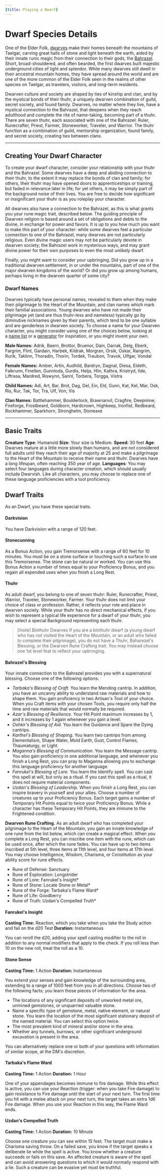 ```yaml
---
{title: Playing a Dwarf}
---
```

# Dwarf Species Details

One of the Elder Folk, [dwarves](<../../../species/children-of-the-embodied-gods/dwarves/dwarves.md>) make their homes beneath the mountains of Taelgar, carving great halls of stone and light beneath the earth, aided by their innate runic magic from their connection to their gods, the [Bahrazel](<../../../cosmology/gods/embodied-gods/bahrazel/bahrazel.md>). Short, broad-shouldered, and often bearded, the first dwarves built majestic underground cities of light and splendor. While many dwarves still dwell in their ancestral mountain homes, they have spread around the world and are one of the more common of the Elder Folk seen in the realms of other species on Taelgar, as travelers, visitors, and long-term residents. 

Dwarven culture and society are shaped by ties of kinship and clan, and by the mystical bonds of their thuhr, a uniquely dwarven combination of guild, secret society, and found family. Dwarves, no matter where they live, have a mystical connection to the Bahrazel, that deepens when they reach adulthood and complete the rite of name-taking, becoming part of a thuhr. There are seven thuhr, each associated with one of the Bahrazel: Ruler, Runecrafter, Priest, Farmer, Stoneworker, Traveler, and Warrior. The thuhr function as a combination of guild, mentorship organization, found family, and secret society, creating ties between clans.

---
## Creating Your Dwarf Character

To create your dwarf character, consider your relationship with your thuhr and the Bahrazel. Some dwarves have a deep and abiding connection to their thuhr, to the extent it may replace the bonds of clan and family; for others, their thuhr may have opened doors to apprenticeships or training, but faded in relevance later in life; for yet others, it may be simply part of the background noise of their lives. You are free to decide how significant or insignificant your thuhr is as you roleplay your character. 

All dwarves also have a connection to the Bahrazel, as this is what grants you your rune magic trait, described below. The guiding principle of Dwarven religion is based around a set of obligations and debts to the divine, in exchange for power and favors. It is up to you how much you want to make this part of your character: while some dwarves feel a particular connection to one of the Bahrazel, many dwarves are not particularly religious. Even divine magic users may not be particularly devote in dwarven society; the Bahrazel work in mysterious ways, and may grant divine power for their own purposes to even the most unlikely dwarf. 

Finally, you might want to consider your upbringing. Did you grow up in a traditional dwarven settlement, in or under the mountains, part of one of the major dwarven kingdoms of the world? Or did you grow up among humans, perhaps living in the dwarven quarter of some city? 

### Dwarf Names

Dwarves typically have personal names, revealed to them when they make their pilgrimage to the Heart of the Mountain, and clan names which mark their familial associations. Young dwarves who have not made their pilgrimage yet (and are thus thuhr-less and nameless) typically go by diminutive nicknames given by their parents, which tend to be one syllable and are genderless in dwarven society. To choose a name for your Dwarven character, you might consider using one of the choices below, looking at a [name list](https://www.dndbeyond.com/sources/dnd/xgte/character-names#Dwarf) or a [generator](https://thecollaborativegamer.wordpress.com/people/tables-for-creating-fantasy-names/names-dwarves/) for inspiration, or you might invent your own.

**Male Names:** Adrik, Baern, Brottor, Bruenor, Dain, Darrak, Delg, Eberk, Fargrim, Flint, Gardain, Harbek, Kildrak, Morgran, Orsik, Oskar, Rangrim, Rurik, Taklinn, Thoradin, Thorin, Tordek, Traubon, Travok, Ulfgar, Vondal 

**Female Names:** Amber, Artin, Audhild, Bardryn, Dagnal, Diesa, Eldeth, Falkrunn, Finellen, Gunnloda, Gurdis, Helja, Hlin, Kathra, Kristryd, Ilde, Liftrasa, Mardred, Riswynn, Sannl, Torbera, Torgga, Vistra

**Child Names:** Adi, Art, Bar, Brot, Dag, Del, Ein, Eld, Gunn, Kat, Kel, Mar, Osk, Ris, Rur, Tak, Tor, Tra, Ulf, Von, Vis

**Clan Names:** Battlehammer, Boulderlock, Brawnanvil, Cragfire, Deepmine, Fireforge, Frostbeard, Goldborn, Hardcrown, Highkeep, Ironfist, Redbeard, Rockhammer, Sparkhorn, Stronghelm, Stoneaxe

---
## Basic Traits

**Creature Type**: Humanoid
**Size**: Your size is Medium.
**Speed**: 30 feet
**Age**: Dwarves mature at a little more slowly than humans, and are not considered full adults until they reach their age of majority at 25 and make a pilgrimage to the Heart of the Mountain to receive their name and thuhr. Dwarves have a long lifespan, often reaching 350 year of age.
**Languages**: You may select four languages during character creation, which should usually include Dwarvish. Like all characters, you may choose to replace one of these language proficiencies with a tool proficiency.

## Dwarf Traits

As an Dwarf, you have these special traits.


#### Darkvision
You have Darkvision with a range of 120 feet.
#### Stonecunning
As a Bonus Action, you gain Tremorsense with a range of 60 feet for 10 minutes. You must be on a stone surface or touching such a surface to use this Tremorsense. The stone can be natural or worked. You can use this Bonus Action a number of times equal to your Proficiency Bonus, and you regain all expended uses when you finish a Long Rest.
#### Thuhr
As adult dwarf, you belong to one of seven thuhr: Ruler, Runecrafter, Priest, Warrior, Traveler, Stoneworker, Farmer. Your thuhr does not limit your choice of class or profession. Rather, it reflects your role and place in dwarven society. While your thuhr has no direct mechanical effects, if you wish to represent a typical life experience for a dwarf of your thuhr, you may select a special Background representing each thuhr.

>[!note] Binthuhr Dwarves
>If you are a binthuhr dwarf (a young dwarf who has not visited the Heart of the Mountain, or an adult who failed to complete their pilgrimage), you do not have a Thuhr, Baharezel's Blessing, or the Dwarven Rune Crafting trait. You may instead choose one 1st level feat to reflect your upbringing.

#### Bahrazel's Blessing
Your innate connection to the Bahrazel provides you with a supernatural blessing. Choose one of the following options: 
- *Tarbaka's Blessing of Craft.* You learn the Mending cantrip. In addition, you have an uncanny ability to understand raw materials and how to shape them. You gain proficiency in two Artisan's Tool of your choice. When you Craft items with your chosen Tools, you require only half the time and raw materials that would normally be required. 
- *Azar's Blessing of Resilience.* Your Hit Point maximum increases by 1, and it increases by 1 again whenever you gain a level. 
- *Oshkir's Blessing of Aid.* You learn the Guidance and Spare the Dying cantrips. 
- *Karthel's Blessing of Shaping.* You learn two cantrips from among Elementalism, Shape Water, Mold Earth, Gust, Control Flames, Thaumaturgy, or Light. 
- *Maganna's Blessing of Communication.* You learn the Message cantrip. You also gain proficiency in one additional language, and whenever you finish a Long Rest, you can pray to Maganna allowing you to exchange this language proficiency for another language. 
- *Fanrukel's Blessing of Lore.* You learn the Identify spell. You can cast this spell at will, but only as a ritual. If you cast this spell as a ritual, it does not require material components. 
- *Uzdan's Blessing of Leadership.* When you finish a Long Rest, you can inspire bravery in yourself and your allies. Choose a number of creatures up to your Proficiency Bonus. Each target gains a number of Temporary Hit Points equal to twice your Proficiency Bonus. While a character has these Temporary Hit Points, they are immune to the Frightened condition. 

**Dwarven Rune Crafting.** As an adult dwarf who has completed your pilgrimage to the Heart of the Mountain, you gain an innate knowledge of one rune from the list below, which can create a magical effect. When you complete a Long Rest, you can inscribe one item with the rune, which can be used once, after which the rune fades. You can have up to two items inscribed at 5th level, three items at 11th level, and four items at 17th level. You may choose Intelligence, Wisdom, Charisma, or Constitution as your ability score for rune effects.

- Rune of Defense: Sanctuary
- Rune of Exploration: Longstrider
- Rune of Lore: Fanrukel's Insight*
- Rune of Stone: Locate Stone or Metal*
- Rune of the Forge: Tarbaka's Flame Ward*
- Rune of Life: Goodberry
- Rune of Truth: Uzdan's Compelled Truth*



#### Fanrukel's Insight
**Casting Time:** Reaction, which you take when you take the Study action and fail on the d20 Test
**Duration:** Instantaneous

You can reroll the d20, adding your spell casting modifier to the roll in addition to any normal modifiers that apply to the check. If you roll less than 10 on the new roll, treat the roll as a 10. 
#### Stone Sense
**Casting Time:** 1 Action
**Duration:** Instantaneous

You extend your senses and gain knowledge of the surrounding area, extending to a range of 1000 feet from you in all directions. Choose two of the following facts; you learn those pieces of information for the area.

- The locations of any significant deposits of unworked metal ore, unmined gemstones, or unquarried valuable stone.
- Name a specific type of gemstone, metal, native element, or natural stone. You learn the location of the most significant stationary deposit of the named material. You can select this option twice.
- The most prevalent kind of mineral and/or stone in the area.
- Whether any tunnels, burrows, or other significant underground excavation is present in the area.

You can alternatively replace one or both of your questions with information of similar scope, at the DM's discretion.
#### Tarbaka's Flame Ward
**Casting Time:** 1 Action
**Duration:** 1 Hour

One of your appendages becomes immune to fire damage. While this effect is active, you can use your Reaction (trigger: when you take Fire damage) to gain resistance to Fire damage until the start of your next turn. The first time you hit with a melee attack on your next turn, the target takes an extra 1d6 Fire damage. When you use your Reaction in this way, the Flame Ward ends.

#### Uzdan's Compelled Truth
**Casting Time:** 1 Action
**Duration:** 10 Minute

Choose one creature you can see within 15 feet. The target must make a Charisma saving throw. On a failed save, you know if the target speaks a deliberate lie while the spell is active. You know whether a creature succeeds or fails on this save. An affected creature is aware of the spell and can avoid answering questions to which it would normally respond with a lie. Such a creature can be evasive yet must be truthful.